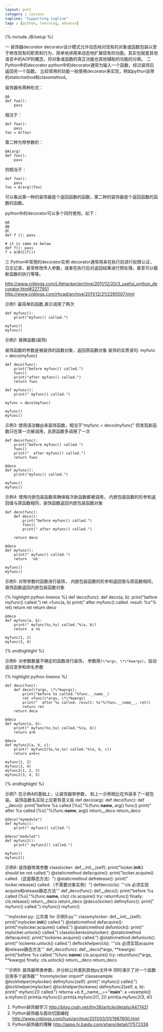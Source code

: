 ```yaml
---
layout: post
category : lessons
tagline: "Supporting tagline"
tags : [python, learning, advance]
---
```

{% include JB/setup %}

一 装饰器decorator
decorator设计模式允许动态地对现有的对象或函数包装以至于修改现有的职责和行为，简单地讲用来动态地扩展现有的功能。其实也就是其他语言中的AOP的概念，将对象或函数的真正功能也其他辅助的功能的分离。
二Python中的decorator
python中的decorator通常为输入一个函数，经过装饰后返回另一个函数。  比较常用的功能一般使用decorator来实现，例如python自带的staticmethod和classmethod。

装饰器有两种形式：

    @A
    def foo():
        pass

相当于：

    def foo():
        pass
    foo = A(foo)

第二种为带参数的：

    @A(arg)
    def foo():
        pass

则相当于：

    def foo():
        pass
    foo = A(arg)(foo)

可以看出第一种的装饰器是个返回函数的函数，第二种的装饰器是个返回函数的函数的函数。

python中的decorator可以多个同时使用，如下：

    @A
    @B
    @C
    def f (): pass

    # it is same as below
    def f(): pass
    f = A(B(C(f)))

三 Python中常用的decorator实例
decorator通常用来在执行前进行权限认证，日志记录，甚至修改传入参数，或者在执行后对返回结果进行预处理，甚至可以截断函数的执行等等。

http://www.cnblogs.com/Lifehacker/archive/2011/12/20/3_useful_python_decorator.html#2277951
﻿http://www.cnblogs.com/rhcad/archive/2011/12/21/2295507.html﻿


示例1: 最简单的函数,表示调用了两次

    def myfunc():
        print("myfunc() called.")

    myfunc()
    myfunc()


示例2: 替换函数(装饰)

装饰函数的参数是被装饰的函数对象，返回原函数对象
装饰的实质语句: myfunc = deco(myfunc)

    def deco(func):
        print("before myfunc() called.")
        func()
        print("after myfunc() called.")
        ​return func

    def myfunc():
        print(" myfunc() called.")

    myfunc = deco(myfunc)

    myfunc()
    myfunc()


示例3: 使用语法糖@来装饰函数，相当于“myfunc = deco(myfunc)”
但发现新函数只在第一次被调用，且原函数多调用了一次

    def deco(func):
        print("before myfunc() called.")
        func()
        print("  after myfunc() called.")
        return func

    @deco
    def myfunc():
        print("myfunc() called.")

    myfunc()
    myfunc()



示例4: 使用内嵌包装函数来确保每次新函数都被调用，
内嵌包装函数的形参和返回值与原函数相同，装饰函数返回内嵌包装函数对象

    def deco(func):
        def deco():
            print("before myfunc() called.")
            func()
            print(" after myfunc() called.")
          
        return deco

    @deco
    def myfunc():
        print(" myfunc() called.")
        return  'ok'

    myfunc()
    myfunc()


示例5: 对带参数的函数进行装饰，
内嵌包装函数的形参和返回值与原函数相同，装饰函数返回内嵌包装函数对象

{% highlight python linenos %}
    def deco(func):
        def deco(a, b):
            print("before myfunc() called.")
            ret =func(a, b)
            print("  after myfunc() called. result: %s"% ret)
            return ret
        return deco

    @deco
    def myfunc(a, b):
        print(" myfunc(%s,%s) called."%(a, b))
        return  a +b

    myfunc(1, 2)
    myfunc(3, 4)

{% endhighlight %}



示例6: 对参数数量不确定的函数进行装饰，
参数用`(\*args, \*\*kwargs)`，自动适应变参和命名参数

{% highlight python linenos %}

    def deco(func):
        def deco(\*args, \*\*kwargs):
            print("before %s called."%func.__name__)
            ret =func(\*args, \*\*kwargs)
            print("  after %s called. result: %s"%(func.__name__, ret))
            return ret
        return deco

    @deco
    def myfunc(a, b):
        print(" myfunc(%s,%s) called."%(a, b))
        return a+b

    @deco
    def myfunc2(a, b, c):
        print(" myfunc2(%s,%s,%s) called."%(a, b, c))
        return a+b+c

    myfunc(1, 2)
    myfunc(3, 4)
    myfunc2(1, 2, 3)
    myfunc2(3, 4, 5)

{% endhighlight %}


示例7: 在示例4的基础上，让装饰器带参数，
和上一示例相比在外层多了一层包装。
装饰函数名实际上应更有意义些
    def deco(arg):
    def deco(func):
    def __deco():
        print("before %s called [%s]."%(func.__name__, arg))
        func()
        print("  after %s called [%s]."%(func.__name__, arg))
        return__deco
    return_deco

    @deco("mymodule")
    def myfunc():
        print(" myfunc() called.")

    @deco("module2")
    def myfunc2():
        print(" myfunc2() called.")

    myfunc()
    myfunc2()

示例8: 装饰器带类参数
classlocker:
def__init__(self):
print("locker.__init__() should be not called.")
@staticmethod
defacquire():
print("locker.acquire() called.（这是静态方法）")
@staticmethod
defrelease():
print("  locker.release() called.（不需要对象实例）")
defdeco(cls):
'''cls 必须实现acquire和release静态方法'''
def_deco(func):
def__deco():
print("before %s called [%s]."%(func.__name__, cls))
cls.acquire()
try:
returnfunc()
finally:
cls.release()
return__deco
return_deco
@deco(locker)
defmyfunc():
print(" myfunc() called.")
myfunc()
myfunc()




'''mylocker.py: 公共类 for 示例9.py'''
classmylocker:
def__init__(self):
print("mylocker.__init__() called.")
@staticmethod
defacquire():
print("mylocker.acquire() called.")
@staticmethod
defunlock():
print("  mylocker.unlock() called.")
classlockerex(mylocker):
@staticmethod
defacquire():
print("lockerex.acquire() called.")
@staticmethod
defunlock():
print("  lockerex.unlock() called.")
deflockhelper(cls):
'''cls 必须实现acquire和release静态方法'''
def_deco(func):
def__deco(*args, **kwargs):
print("before %s called."%func.__name__)
cls.acquire()
try:
returnfunc(*args, **kwargs)
finally:
cls.unlock()
return__deco
return_deco



'''示例9: 装饰器带类参数，并分拆公共类到其他py文件中
同时演示了对一个函数应用多个装饰器'''
frommylocker import*
classexample:
@lockhelper(mylocker)
defmyfunc(self):
print(" myfunc() called.")
@lockhelper(mylocker)
@lockhelper(lockerex)
defmyfunc2(self, a, b):
print(" myfunc2() called.")
returna +b
if__name__=="__main__":
a =example()
a.myfunc()
print(a.myfunc())
print(a.myfunc2(1, 2))
print(a.myfunc2(3, 4))



1. Python装饰器学习 http://blog.csdn.net/thy38/article/details/4471421
2. Python装饰器与面向切面编程 http://www.cnblogs.com/huxi/archive/2011/03/01/1967600.html
3. Python装饰器的理解 http://apps.hi.baidu.com/share/detail/17572338
